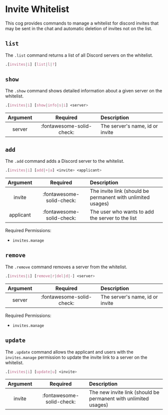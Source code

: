 # Invite Whitelist

This cog provides commands to manage a whitelist for discord invites that may be sent in the chat and automatic deletion of invites not on the list.


## `list`

The `.list` command returns a list of all Discord servers on the whitelist.

```css
.[invites|i] [list|l|?]
```


## `show`

The `.show` command shows detailed information about a given server on the whitelist.

```css
.[invites|i] [show|info|s|i] <server>
```

|Argument|Required|Description|
|:------:|:------:|:----------|
|server|:fontawesome-solid-check:|The server's name, id or invite|


## `add`

The `.add` command adds a Discord server to the whitelist.

```css
.[invites|i] [add|+|a] <invite> <applicant>
```

|Argument|Required|Description|
|:------:|:------:|:----------|
|invite|:fontawesome-solid-check:|The invite link (should be permanent with unlimited usages)|
|applicant|:fontawesome-solid-check:|The user who wants to add the server to the list|

Required Permissions:

- `invites.manage`


## `remove`

The `.remove` command removes a server from the whitelist.

```css
.[invites|i] [remove|r|del|d|-] <server>
```

|Argument|Required|Description|
|:------:|:------:|:----------|
|server|:fontawesome-solid-check:|The server's name, id or invite|

Required Permissions:

- `invites.manage`


## `update`

The `.update` command allows the applicant and users with the `invites.manage` permission to update the invite link to a server on the whitelist.

```css
.[invites|i] [update|u] <invite>
```

|Argument|Required|Description|
|:------:|:------:|:----------|
|invite|:fontawesome-solid-check:|The new invite link (should be permanent with unlimited usages)|
